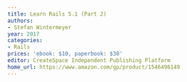 ```yaml
---
title: Learn Rails 5.1 (Part 2)
authors:
- Stefan Wintermeyer
year: 2017
categories:
- Rails
prices: 'ebook: $10, paperbook: $30'
editor: CreateSpace Independent Publishing Platform
home_url: https://www.amazon.com/gp/product/1546496149
---
```

